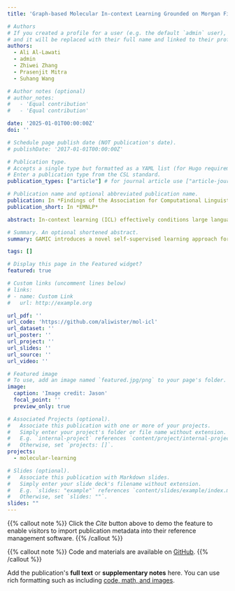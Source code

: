 ```yaml
---
title: 'Graph-based Molecular In-context Learning Grounded on Morgan Fingerprints'

# Authors
# If you created a profile for a user (e.g. the default `admin` user), write the username (folder name) here
# and it will be replaced with their full name and linked to their profile.
authors:
  - Ali Al-Lawati
  - admin
  - Zhiwei Zhang
  - Prasenjit Mitra
  - Suhang Wang

# Author notes (optional)
# author_notes:
#   - 'Equal contribution'
#   - 'Equal contribution'

date: '2025-01-01T00:00:00Z'
doi: ''

# Schedule page publish date (NOT publication's date).
# publishDate: '2017-01-01T00:00:00Z'

# Publication type.
# Accepts a single type but formatted as a YAML list (for Hugo requirements).
# Enter a publication type from the CSL standard.
publication_types: ["article"] # for journal article use ["article-journal"] and for preprint: ["article"]

# Publication name and optional abbreviated publication name.
publication: In *Findings of the Association for Computational Linguistics, Empirical Methods in Natural Language Processing*
publication_short: In *EMNLP*

abstract: In-context learning (ICL) effectively conditions large language models (LLMs) for molecular tasks, such as property prediction and molecule captioning, by embedding carefully selected demonstration examples into the input prompt. This approach eliminates the computational overhead of extensive pre-training and fine-tuning. However, current prompt retrieval methods for molecular tasks rely on molecule feature similarity, such as Morgan fingerprints, which do not adequately capture the global molecular and atom-binding relationships. As a result, these methods fail to represent the full complexity of molecular structures during inference. Moreover, medium-sized LLMs, which offer simpler deployment requirements in specialized systems, have remained largely unexplored in the molecular ICL literature. To address these gaps, we propose a self-supervised learning technique, GAMIC (Graph-Aligned Molecular In-Context learning), which aligns global molecular structures, represented by graph neural networks (GNNs), with textual captions (descriptions) while leveraging local feature similarity through Morgan fingerprints. In addition, we introduce a Maximum Marginal Relevance (MMR) based diversity heuristic during retrieval to optimize input prompt demonstration samples. Our experimental findings using diverse benchmark datasets show GAMIC outperforms simple Morgan-based ICL retrieval methods across all tasks by up to 45%.

# Summary. An optional shortened abstract.
summary: GAMIC introduces a novel self-supervised learning approach for molecular in-context learning that combines graph neural networks with Morgan fingerprints to better capture molecular complexity. By aligning global molecular structures with textual descriptions and using Maximum Marginal Relevance for demonstration selection, GAMIC outperforms traditional Morgan-based retrieval methods by up to 45% across diverse molecular tasks.

tags: []

# Display this page in the Featured widget?
featured: true

# Custom links (uncomment lines below)
# links:
# - name: Custom Link
#   url: http://example.org

url_pdf: ''
url_code: 'https://github.com/aliwister/mol-icl'
url_dataset: ''
url_poster: ''
url_project: ''
url_slides: ''
url_source: ''
url_video: ''

# Featured image
# To use, add an image named `featured.jpg/png` to your page's folder.
image:
  caption: 'Image credit: Jason'
  focal_point: ''
  preview_only: true

# Associated Projects (optional).
#   Associate this publication with one or more of your projects.
#   Simply enter your project's folder or file name without extension.
#   E.g. `internal-project` references `content/project/internal-project/index.md`.
#   Otherwise, set `projects: []`.
projects:
  - molecular-learning

# Slides (optional).
#   Associate this publication with Markdown slides.
#   Simply enter your slide deck's filename without extension.
#   E.g. `slides: "example"` references `content/slides/example/index.md`.
#   Otherwise, set `slides: ""`.
slides: ""
---
```


{{% callout note %}}
Click the _Cite_ button above to demo the feature to enable visitors to import publication metadata into their reference management software.
{{% /callout %}}

{{% callout note %}}
Code and materials are available on [GitHub](https://github.com/aliwister/mol-icl).
{{% /callout %}}

Add the publication's **full text** or **supplementary notes** here. You can use rich formatting such as including [code, math, and images](https://docs.hugoblox.com/content/writing-markdown-latex/).